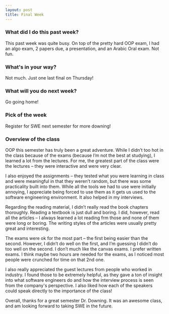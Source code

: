 ```yaml
---
layout: post
title: Final Week
---
```

### What did I do this past week?
This past week was quite busy. On top of the pretty hard OOP exam, I had an algo exam, 2 papers due, a presentation, and an Arabic Oral exam. Not fun.

### What's in your way?
Not much. Just one last final on Thursday! 

### What will you do next week?
Go going home! 

### Pick of the week
Register for SWE next semester for more downing!

### Overview of the class
OOP this semester has truly been a great adventure. While I didn’t too hot in the class because of the exams (because I’m not the best at studying), I learned a lot from the lectures. For me, the greatest part of the class were the lectures – they were interactive and were very clear. 

I also enjoyed the assignments – they tested what you were learning in class and were meaningful in that they weren’t random, but there was some practicality built into them. While all the tools we had to use were initially annoying, I appreciate being forced to use them as it gets us used to the software engineering environment. It also helped in my interviews.

Regarding the reading material, I didn’t really read the book chapters thoroughly. Reading a textbook is just dull and boring. I did, however, read all the articles – I always learned a lot reading frm those and none of them were long or boring. The writing styles of the articles were usually pretty great and interesting.

The exams were ok for the most part – the first being easier than the second. However, I didn’t do well on the first, and I’m guessing I didn’t do too well on the second. I don’t much like the canvas exams. I prefer written exams. I think maybe two hours are needed for the exams, as I noticed most people were crunched for time on that 2nd one. 

I also really appreciated the guest lectures from people who worked in industry. I found those to be extremely helpful, as they gave a ton of insight into what software engineers do and how the interview process is seen from the company's perspective. I also liked how each of the speakers could speak directly to the importance of the class!

Overall, thanks for a great semester Dr. Downing. It was an awesome class, and am looking forward to taking SWE in the future.
